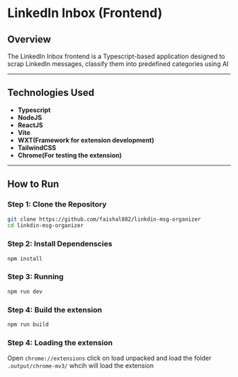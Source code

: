 # LinkedIn Inbox (Frontend)

## Overview

The LinkedIn Inbox frontend is a Typescript-based application designed to scrap LinkedIn messages, classify them into predefined categories using AI

---

## Technologies Used

- **Typescript**
- **NodeJS**
- **ReactJS**
- **Vite**
- **WXT(Framework for extension development)**
- **TailwindCSS**
- **Chrome(For testing the extension)**

---

## How to Run

### Step 1: Clone the Repository

```bash
git clone https://github.com/faishal882/linkdin-msg-organizer
cd linkdin-msg-organizer
```

### Step 2: Install Dependenscies

```bash
npm install
```

### Step 3: Running

```bash
npm run dev
```

### Step 4: Build the extension

```bash
npm run build
```

### Step 4: Loading the extension

Open `chrome://extensions` click on load unpacked and load the folder `.output/chrome-mv3/` whcih will load the extension
